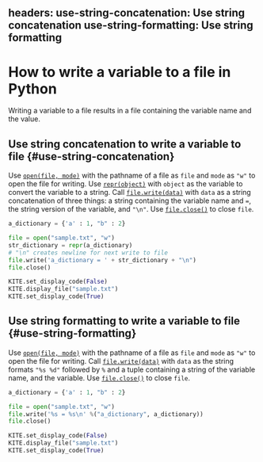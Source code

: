 headers:
  use-string-concatenation: Use string concatenation
  use-string-formatting: Use string formatting
---
# How to write a variable to a file in Python
Writing a variable to a file results in a file containing the variable name and the value.

## Use string concatenation to write a variable to file {#use-string-concatenation}
Use [`open(file, mode)`](kite-sym:builtins.open) with the pathname of a file as `file` and `mode` as `"w"` to open the file for writing. Use [`repr(object)`](kite-sym:builtins.repr) with `object` as the variable to convert the variable to a string.
Call [`file.write(data)`](kite-sym:builtins.file.write) with `data` as a string concatenation of three things: a string containing the variable name and `=`, the string version of the variable, and `"\n"`. Use [`file.close()`](kite-sym:builtins.file.close) to close `file`.

```python
a_dictionary = {'a' : 1, "b" : 2}

file = open("sample.txt", "w")
str_dictionary = repr(a_dictionary)
# "\n" creates newline for next write to file
file.write('a_dictionary = ' + str_dictionary + "\n")
file.close()

KITE.set_display_code(False)
KITE.display_file("sample.txt")
KITE.set_display_code(True)
```
## Use string formatting to write a variable to file {#use-string-formatting}
Use [`open(file, mode)`](kite-sym:builtins.open) with the pathname of a file as `file` and `mode` as `"w"` to open the file for writing. Call [`file.write(data)`](kite-sym:builtins.file.write) with `data` as the string formats `"%s %d"` followed by `%` and a tuple containing a string of the variable name, and the variable. Use [`file.close()`](kite-sym:builtins.file.close) to close `file`.

```python
a_dictionary = {'a' : 1, "b" : 2}

file = open("sample.txt", "w")
file.write('%s = %s\n' %("a_dictionary", a_dictionary))
file.close()

KITE.set_display_code(False)
KITE.display_file("sample.txt")
KITE.set_display_code(True)
```

